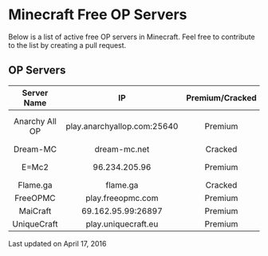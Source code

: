 # Minecraft Free OP Servers
Below is a list of active free OP servers in Minecraft. Feel free to contribute to the list by creating a pull request.

## OP Servers

|    Server Name   |               IP              | Premium/Cracked |         Instant OP        |   Griefing  | Free WorldEdit |
|:----------------:|:-----------------------------:|:---------------:|:-------------------------:|:-----------:|:--------------:|
|  Anarchy All OP  |  play.anarchyallop.com:25640  |     Premium     | No, registration required | Not allowed |       No       |
|     Dream-MC     |          dream-mc.net         |     Cracked     |            Yes            |   Allowed   |       No       |
|       E=Mc2      |         96.234.205.96         |     Premium     |            Yes            | Not allowed |      Yes       |
|     Flame.ga     |            flame.ga           |     Cracked     |            Yes            |   Allowed   |      Yes       |
|     FreeOPMC     |       play.freeopmc.com       |     Premium     |            Yes            |   Allowed   |      Yes       |
|     MaiCraft     |       69.162.95.99:26897      |     Premium     |            Yes            |   Allowed   |      Yes       |
|    UniqueCraft   |      play.uniquecraft.eu      |     Premium     |            Yes            |   Allowed   |       No       |

Last updated on April 17, 2016
